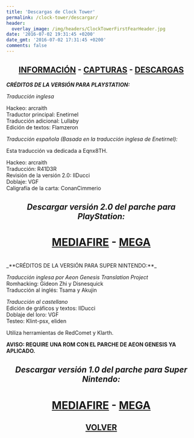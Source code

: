 ```yaml
---
title: 'Descargas de Clock Tower'
permalink: /clock-tower/descargar/
header:
  overlay_image: /img/headers/ClockTowerFirstFearHeader.jpg
date: '2016-07-02 19:31:45 +0200'
date_gmt: '2016-07-02 17:31:45 +0200'
comments: false
---
```

<h2 style="text-align: center;"><strong><a href="/clock-tower/informacion/">INFORMACIÓN</a> - <a href="/clock-tower/capturas/">CAPTURAS</a> - <a href="/clock-tower/descargar/">DESCARGAS</a></strong></h2>

_**CRÉDITOS DE LA VERSIÓN PARA PLAYSTATION:**_

_Traducción inglesa_

Hackeo: arcraith  
Traductor principal: Enetirnel  
Traducción adicional: Lullaby  
Edición de textos: Flamzeron

_Traducción española (Basada en la traducción inglesa de Enetirnel):_

Esta traducción va dedicada a Eqnx8TH.

Hackeo: arcraith  
Traducción: R41D3R  
Revisión de la versión 2.0: IlDucci  
Doblaje: VGF  
Caligrafía de la carta: ConanCimmerio

<h2 style="text-align: center;"><em><strong>Descargar versión 2.0 del parche para PlayStation:</strong></em></h2>
<h1 style="text-align: center;"><a href="http://www.mediafire.com/download/a5oyc59071gad2e/CTTFF-ES-20.7z">MEDIAFIRE</a> - <a href="https://mega.nz/#!8YNwHDzS!Gup-x87OVLNn4Vonx0fZ18CWQCBMVii8_ALnWUynrHg">MEGA</a></h1>
<br>
_**CRÉDITOS DE LA VERSIÓN PARA SUPER NINTENDO:**_

_Traducción inglesa por Aeon Genesis Translation Project_  
Romhacking: Gideon Zhi y Disnesquick  
Traducción al inglés: Tsama y Akujin

_Traducción al castellano_  
Edición de gráficos y textos: IlDucci  
Doblaje del loro: VGF  
Testeo: Klint-psx, eliden

Utiliza herramientas de RedComet y Klarth.

**AVISO: REQUIRE UNA ROM CON EL PARCHE DE AEON GENESIS YA APLICADO.**

<h2 style="text-align: center;"><em><strong>Descargar versión 1.0 del parche para Super Nintendo:</strong></em></h2>
<h1 style="text-align: center;"><a href="http://www.mediafire.com/file/fxmptpg8fxggzmm/CTSNES-ESP-10BETA.7z">MEDIAFIRE</a> - <a href="https://mega.nz/#!BIU2SDKR!K2qFXRzQn-aNHN8RRSMDdiSJbfEhLDqdy1zQ4yLifqg">MEGA</a></h1>

<h2 style="text-align: center;"><strong><a href="/clock-tower/">VOLVER</a></strong></h2>



